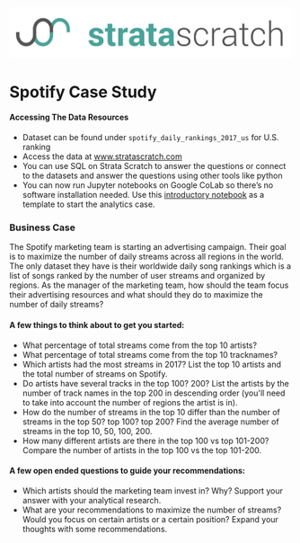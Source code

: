 [![strata scratch](../assets/sslogo.jpg)](https://stratascratch.com)

# Spotify Case Study

#### Accessing The Data Resources
- Dataset can be found under `spotify_daily_rankings_2017_us` for U.S. ranking
- Access the data at www.stratascratch.com
- You can use SQL on Strata Scratch to answer the questions or connect to the datasets and answer the questions using other tools like python
- You can now run Jupyter notebooks on Google CoLab so there’s no software installation needed. Use this [introductory notebook](https://colab.research.google.com/drive/1tHxAbgbxM60VUIrVQW508EwB1b3wFk5g) as a template to start the analytics case.


### Business Case

The Spotify marketing team is starting an advertising campaign. Their goal is to maximize the number of daily streams across all regions in the world. The only dataset they have is their worldwide daily song rankings which is a list of songs ranked by the number of user streams and organized by regions. As the manager of the marketing team, how should the team focus their advertising resources and what should they do to maximize the number of daily streams?

#### A few things to think about to get you started:

- What percentage of total streams come from the top 10 artists? 
- What percentage of total streams come from the top 10 tracknames?
- Which artists had the most streams in 2017? List the top 10 artists and the total number of streams on Spotify.
- Do artists have several tracks in the top 100? 200? List the artists by the number of track names in the top 200 in descending order (you'll need to take into account the number of regions the artist is in).
- How do the number of streams in the top 10 differ than the number of streams in the top 50? top 100? top 200? Find the average number of streams in the top 10, 50, 100, 200.
- How many different artists are there in the top 100 vs top 101-200? Compare the number of artists in the top 100 vs the top 101-200.

#### A few open ended questions to guide your recommendations:

- Which artists should the marketing team invest in? Why? Support your answer with your analytical research. 
- What are your recommendations to maximize the number of streams? Would you focus on certain artists or a certain position? Expand your thoughts with some recommendations.
